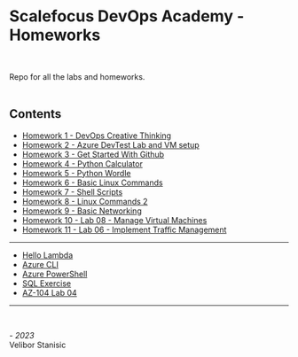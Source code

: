 # Scalefocus DevOps Academy - Homeworks
<br/>

Repo for all the labs and homeworks.  
<br/>

## Contents
* [Homework 1 - DevOps Creative Thinking](https://github.com/NeonHermit/sa-homeworks/tree/main/Homework%201)
* [Homework 2 - Azure DevTest Lab and VM setup](https://github.com/NeonHermit/sa-homeworks/tree/main/Homework%202)
* [Homework 3 - Get Started With Github](https://github.com/NeonHermit/sa-homeworks/tree/main/Homework%203)
* [Homework 4 - Python Calculator](https://github.com/NeonHermit/sa-homeworks/tree/main/Homework%204)
* [Homework 5 - Python Wordle](https://github.com/NeonHermit/sa-homeworks/tree/main/Homework%205)
* [Homework 6 - Basic Linux Commands](https://github.com/NeonHermit/sa-homeworks/tree/main/Homework%206)
* [Homework 7 - Shell Scripts](https://github.com/NeonHermit/sa-homeworks/tree/main/Homework%207)
* [Homework 8 - Linux Commands 2](https://github.com/NeonHermit/sa-homeworks/tree/main/Homework%208)
* [Homework 9 - Basic Networking](https://github.com/NeonHermit/sa-homeworks/tree/main/Homework%209)
* [Homework 10 - Lab 08 - Manage Virtual Machines](https://github.com/NeonHermit/sa-homeworks/tree/main/Homework%2010)
* [Homework 11 - Lab 06 - Implement Traffic Management](https://github.com/NeonHermit/sa-homeworks/tree/main/Homework%2011)
---
  * [Hello Lambda](https://github.com/NeonHermit/sa-homeworks/tree/main/Hello%20Lambda)
  * [Azure CLI](https://github.com/NeonHermit/sa-homeworks/tree/main/Azure%20CLI)
  * [Azure PowerShell](https://github.com/NeonHermit/sa-homeworks/tree/main/Azure%20PowerShell)
  * [SQL Exercise](https://github.com/NeonHermit/sa-homeworks/tree/main/SQL%20Exercise)
  * [AZ-104 Lab 04](https://github.com/NeonHermit/sa-homeworks/tree/main/AZ-104%20Lab%2004)

---

<br/>

*- 2023*  
Velibor Stanisic

